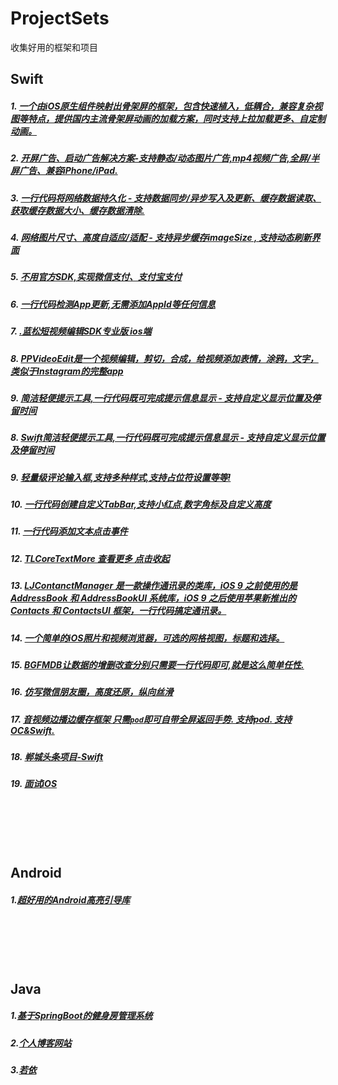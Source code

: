 # ProjectSets
收集好用的框架和项目
## Swift
##### 1. [一个由iOS原生组件映射出骨架屏的框架，包含快速植入，低耦合，兼容复杂视图等特点，提供国内主流骨架屏动画的加载方案，同时支持上拉加载更多、自定制动画。](https://github.com/tigerAndBull/TABAnimated.git)<br/>
##### 2. [ 开屏广告、启动广告解决方案-支持静态/动态图片广告,mp4视频广告,全屏/半屏广告、兼容iPhone/iPad.](https://github.com/CoderZhuXH/XHLaunchAd.git)<br/>
##### 3. [一行代码将网络数据持久化 - 支持数据同步/异步写入及更新、缓存数据读取、获取缓存数据大小、缓存数据清除.](https://github.com/CoderZhuXH/XHNetworkCache.git)<br/>
##### 4. [网络图片尺寸、高度自适应/适配 - 支持异步缓存imageSize , 支持动态刷新界面](https://github.com/CoderZhuXH/XHWebImageAutoSize.git)<br/>
##### 5. [不用官方SDK,实现微信支付、支付宝支付](https://github.com/CoderZhuXH/XHPayKit.git)<br/>
##### 6. [一行代码检测App更新,无需添加AppId等任何信息](https://github.com/CoderZhuXH/XHVersion.git)<br/>
##### 7. [.蓝松短视频编辑SDK专业版 ios端](https://github.com/CoderZhuXH/LanSongEditor_IOS.git)<br/>
##### 8. [PPVideoEdit是一个视频编辑，剪切，合成，给视频添加表情，涂鸦，文字，类似于Instagram的完整app](https://github.com/CoderZhuXH/PPVideoEdit.git)<br/>
##### 9. [简洁轻便提示工具,一行代码既可完成提示信息显示 - 支持自定义显示位置及停留时间](https://github.com/CoderZhuXH/XHToast.git)<br/>
##### 8. [Swift简洁轻便提示工具,一行代码既可完成提示信息显示 - 支持自定义显示位置及停留时间](https://github.com/CoderZhuXH/XHToastSwift.git)<br/>
##### 9. [轻量级评论输入框,支持多种样式,支持占位符设置等等!](https://github.com/CoderZhuXH/XHInputView.git)<br/>
##### 10. [一行代码创建自定义TabBar,支持小红点,数字角标及自定义高度](https://github.com/CoderZhuXH/XHTabBarSwift.git)<br/>
##### 11. [一行代码添加文本点击事件](https://github.com/lyb5834/YBAttributeTextTapAction)<br/>
##### 12. [TLCoreTextMore 查看更多 点击收起](https://github.com/zhouande/TLCoreTextMore.git)<br/>
##### 13. [LJContanctManager 是一款操作通讯录的类库，iOS 9 之前使用的是 AddressBook 和 AddressBookUI 系统库，iOS 9 之后使用苹果新推出的 Contacts 和 ContactsUI 框架，一行代码搞定通讯录。](https://github.com/leejayID/LJContactManager.git)<br/>
##### 14. [一个简单的iOS照片和视频浏览器，可选的网格视图，标题和选择。](https://github.com/mwaterfall/MWPhotoBrowser.git)<br/>
##### 15. [BGFMDB让数据的增删改查分别只需要一行代码即可,就是这么简单任性.](https://github.com/huangzhibiao/BGFMDB.git)<br/>
##### 16. [仿写微信朋友圈，高度还原，纵向丝滑](https://github.com/Hurdery/SilkyWXList.git)<br/>
##### 17. [音视频边播边缓存框架  只需`pod`即可自带全屏返回手势. 支持pod. 支持OC&Swift.  ](https://github.com/changsanjiang/SJPageViewController.git)<br/>
##### 18. [郸城头条项目-Swift](https://github.com/Light413/dctt.git)<br/>
##### 19. [面试iOS](https://github.com/rogertan30/CodeForJob.git)<br/>

<br/><br/><br/><br/>

## Android
##### 1.[超好用的Android高亮引导库](https://github.com/hyy920109/HighLightPro.git)

<br/><br/><br/><br/>

## Java
##### 1.[基于SpringBoot的健身房管理系统](https://github.com/liujianview/gymxmjpa.git)
##### 2.[个人博客网站](https://github.com/liujianview/myBlog.git)
##### 3.[若依](https://github.com/yangzongzhuan)
